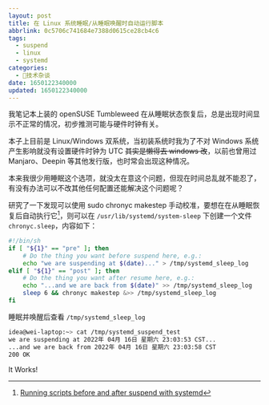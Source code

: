 ```yaml
---
layout: post
title: 在 Linux 系统睡眠/从睡眠唤醒时自动运行脚本
abbrlink: 0c5706c741684e7388d0615ce28cb4c6
tags:
  - suspend
  - linux
  - systemd
categories:
  - 📝技术杂谈
date: 1650122340000
updated: 1650122340000
---
```

我笔记本上装的 openSUSE Tumbleweed 在从睡眠状态恢复后，总是出现时间显示不正常的情况，初步推测可能与硬件时钟有关。

本子上目前是 Linux/Windows 双系统，当初装系统时我为了不对 Windows 系统产生影响就没有设置硬件时钟为 UTC ~~其实是懒得去 windows 改~~，以前也曾用过 Manjaro、Deepin 等其他发行版，也时常会出现这种情况。

本来我很少用睡眠这个选项，就没太在意这个问题，但现在时间总乱就不能忍了，有没有办法可以不改其他任何配置还能解决这个问题呢？

研究了一下发现可以使用 sudo chronyc makestep 手动校准，要想在在从睡眠恢复后自动执行它[^1]，则可以在 `/usr/lib/systemd/system-sleep` 下创建一个文件 `chronyc.sleep`，内容如下：

```bash
#!/bin/sh
if [ "${1}" == "pre" ]; then
    # Do the thing you want before suspend here, e.g.:
    echo "we are suspending at $(date)..." > /tmp/systemd_sleep_log
elif [ "${1}" == "post" ]; then
    # Do the thing you want after resume here, e.g.:
    echo "...and we are back from $(date)" >> /tmp/systemd_sleep_log
    sleep 6 && chronyc makestep &>> /tmp/systemd_sleep_log
fi
```

睡眠并唤醒后查看 `/tmp/systemd_sleep_log`

```bash
idea@wei-laptop:~> cat /tmp/systemd_suspend_test
we are suspending at 2022年 04月 16日 星期六 23:03:53 CST...
...and we are back from 2022年 04月 16日 星期六 23:03:58 CST
200 OK
```

It Works!

[^1]: [Running scripts before and after suspend with systemd](https://blog.christophersmart.com/2016/05/11/running-scripts-before-and-after-suspend-with-systemd/)
